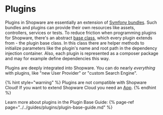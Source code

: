 # Plugins

Plugins in Shopware are essentially an extension of [Symfony bundles](https://symfony.com/doc/current/bundles.html#creating-a-bundle).
Such bundles and plugins can provide their own resources like assets, controllers, services or tests.
To reduce friction when programming plugins for Shopware, there's an abstract [base class](../../guides/plugins/plugins/plugin-base-guide.md#create-your-first-plugin), which every plugin extends from - the plugin base class.
In this class there are helper methods to initialize parameters like the plugin's name and root path in the dependency injection container.
Also, each plugin is represented as a composer package and may for example define dependencies this way.

Plugins are deeply integrated into Shopware.
You can do nearly *everything* with plugins, like "new User Provider" or "custom Search Engine".

{% hint style="warning" %}
Plugins are not compatible with Shopware Cloud!
If you want to extend Shopware Cloud you need an [App](apps-concept.md).
{% endhint %}

Learn more about plugins in the Plugin Base Guide:
{% page-ref page="../../guides/plugins/plugin-base-guide.md" %}
